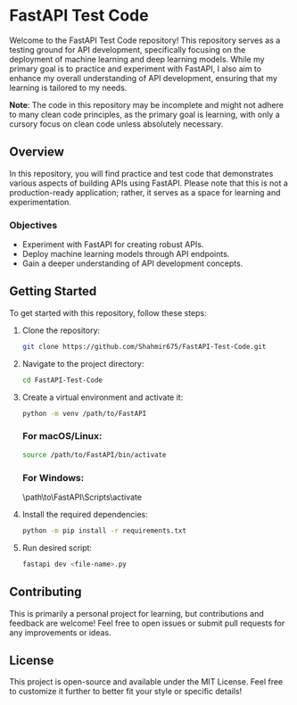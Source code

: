 # FastAPI Test Code

Welcome to the FastAPI Test Code repository! This repository serves as a testing ground for API development, specifically focusing on the deployment of machine learning and deep learning models. While my primary goal is to practice and experiment with FastAPI, I also aim to enhance my overall understanding of API development, ensuring that my learning is tailored to my needs.

**Note**: The code in this repository may be incomplete and might not adhere to many clean code principles, as the primary goal is learning, with only a cursory focus on clean code unless absolutely necessary.

## Overview

In this repository, you will find practice and test code that demonstrates various aspects of building APIs using FastAPI. Please note that this is not a production-ready application; rather, it serves as a space for learning and experimentation.

### Objectives

- Experiment with FastAPI for creating robust APIs.
- Deploy machine learning models through API endpoints.
- Gain a deeper understanding of API development concepts.

## Getting Started

To get started with this repository, follow these steps:

1. Clone the repository:
   ```bash
   git clone https://github.com/Shahmir675/FastAPI-Test-Code.git
   ```


2. Navigate to the project directory:
    ```bash
    cd FastAPI-Test-Code
    ```

3. Create a virtual environment and activate it:
    ```bash
    python -m venv /path/to/FastAPI
    ```
    ### For macOS/Linux:

    ```bash
    source /path/to/FastAPI/bin/activate
    ```

    ### For Windows:
    \path\to\FastAPI\Scripts\activate

3. Install the required dependencies:
    ```bash
    python -m pip install -r requirements.txt
    ```

4. Run desired script:
    ```bash
    fastapi dev <file-name>.py
    ```

## Contributing

This is primarily a personal project for learning, but contributions and feedback are welcome! Feel free to open issues or submit pull requests for any improvements or ideas.

## License

This project is open-source and available under the MIT License. Feel free to customize it further to better fit your style or specific details!